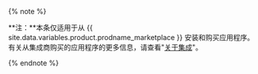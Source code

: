 {% note %}

**注：**本条仅适用于从 {{ site.data.variables.product.prodname_marketplace }} 安装和购买应用程序。 有关从集成商购买的应用程序的更多信息，请查看"[关于集成](/articles/about-integrations)"。

{% endnote %}

